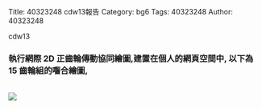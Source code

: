 Title: 40323248 cdw13報告
Category: bg6
Tags: 40323248
Author: 40323248

cdw13
<!-- PELICAN_END_SUMMARY -->
<h3> 執行網際 2D 正齒輪傳動協同繪圖,建置在個人的網頁空間中,
以下為 15 齒輪組的囓合繪圖,
</h3>
<br/>
<img src="http://i.imgur.com/XdeIDUv.png"> 